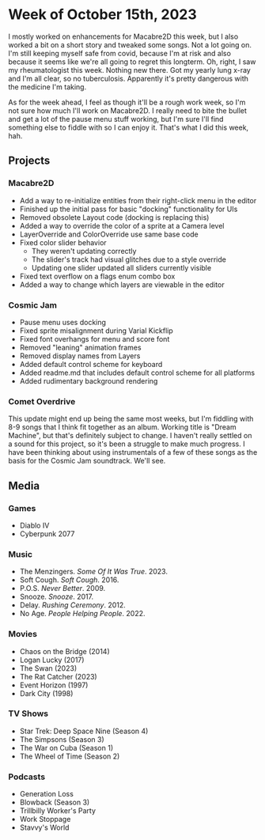 # Week of October 15th, 2023

I mostly worked on enhancements for Macabre2D this week, but I also worked a bit on a short story and tweaked some songs. Not a lot going on. I'm still keeping myself safe from covid, because I'm at risk and also because it seems like we're all going to regret this longterm. Oh, right, I saw my rheumatologist this week. Nothing new there. Got my yearly lung x-ray and I'm all clear, so no tuberculosis. Apparently it's pretty dangerous with the medicine I'm taking.

As for the week ahead, I feel as though it'll be a rough work week, so I'm not sure how much I'll work on Macabre2D. I really need to bite the bullet and get a lot of the pause menu stuff working, but I'm sure I'll find something else to fiddle with so I can enjoy it. That's what I did this week, hah.

## Projects

### Macabre2D

* Add a way to re-initialize entities from their right-click menu in the editor
* Finished up the initial pass for basic "docking" functionality for UIs 
* Removed obsolete Layout code (docking is replacing this)
* Added a way to override the color of a sprite at a Camera level
* LayerOverride and ColorOverride use same base code
* Fixed color slider behavior
    * They weren't updating correctly
    * The slider's track had visual glitches due to a style override
    * Updating one slider updated all sliders currently visible
* Fixed text overflow on a flags enum combo box
* Added a way to change which layers are viewable in the editor

### Cosmic Jam

* Pause menu uses docking
* Fixed sprite misalignment during Varial Kickflip
* Fixed font overhangs for menu and score font
* Removed "leaning" animation frames
* Removed display names from Layers
* Added default control scheme for keyboard
* Added readme.md that includes default control scheme for all platforms
* Added rudimentary background rendering

### Comet Overdrive

This update might end up being the same most weeks, but I'm fiddling with 8-9 songs that I think fit together as an album. Working title is "Dream Machine", but that's definitely subject to change. I haven't really settled on a sound for this project, so it's been a struggle to make much progress. I have been thinking about using instrumentals of a few of these songs as the basis for the Cosmic Jam soundtrack. We'll see.

## Media

### Games

* Diablo IV
* Cyberpunk 2077


### Music

* The Menzingers. *Some Of It Was True*. 2023.
* Soft Cough. *Soft Cough*. 2016.
* P.O.S. *Never Better*. 2009.
* Snooze. *Snooze*. 2017.
* Delay. *Rushing Ceremony*. 2012.
* No Age. *People Helping People*. 2022.

### Movies

* Chaos on the Bridge (2014)
* Logan Lucky (2017)
* The Swan (2023)
* The Rat Catcher (2023)
* Event Horizon (1997)
* Dark City (1998)

### TV Shows

* Star Trek: Deep Space Nine (Season 4)
* The Simpsons (Season 3)
* The War on Cuba (Season 1)
* The Wheel of Time (Season 2)

### Podcasts

* Generation Loss
* Blowback (Season 3)
* Trillbilly Worker's Party
* Work Stoppage
* Stavvy's World